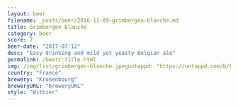 ```yaml
---
layout: beer
filename: _posts/beer/2016-11-09-grimbergen-blanche.md
title: Grimbergen Blanche
category: beer
score: 7
beer-date: "2017-07-12"
desc: "Easy drinking and mild yet yeasty Belgian ale"
permalink: /beer/:title.html
img: /img/list/grimbergen-blanche.jpeguntappd: "https://untappd.com/b/kronenbourg-grimbergen-blanche/15980"
country: "France"
brewery: "Kronenbourg"
breweryURL: "breweryURL"
style: "Witbier"
---
```


